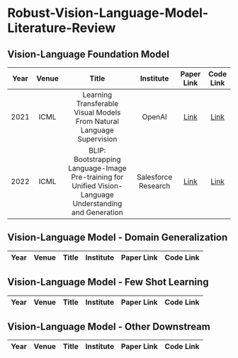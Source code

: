 # Robust-Vision-Language-Model-Literature-Review

## Vision-Language Foundation Model
| Year | Venue | Title | Institute | Paper Link | Code Link |
| :---:| :---: | :---: | :---: | :---: | :---: |
| 2021 | ICML  | Learning Transferable Visual Models From Natural Language Supervision | OpenAI | [Link](https://proceedings.mlr.press/v139/radford21a/radford21a.pdf) | [Link](https://github.com/OpenAI/CLIP)
| 2022 | ICML  | BLIP: Bootstrapping Language-Image Pre-training for Unified Vision-Language Understanding and Generation | Salesforce Research | [Link](https://proceedings.mlr.press/v162/li22n/li22n.pdf) | [Link](https://github.com/salesforce/BLIP)

## Vision-Language Model - Domain Generalization
| Year | Venue | Title | Institute | Paper Link | Code Link |
| :---:| :---: | :---: | :---: | :---: | :---: |

## Vision-Language Model - Few Shot Learning
| Year | Venue | Title | Institute | Paper Link | Code Link |
| :---:| :---: | :---: | :---: | :---: | :---: |

## Vision-Language Model - Other Downstream
| Year | Venue | Title | Institute | Paper Link | Code Link |
| :---:| :---: | :---: | :---: | :---: | :---: |
